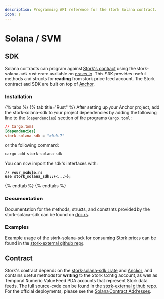 ```yaml
---
description: Programming API reference for the Stork Solana contract.
icon: s
---
```


# Solana / SVM

## SDK

Solana contracts can program against [Stork's contract](https://github.com/Stork-Oracle/stork-external/tree/main/chains/solana/contracts) using the stork-solana-sdk rust crate available on [crates.io](https://crates.io/crates/stork-solana-sdk).  This SDK provides useful methods and structs for **reading** from stork price feed account. The Stork contract and SDK are built on top of [Anchor](https://github.com/coral-xyz/anchor).

### Installation

{% tabs %}
{% tab title="Rust" %}
After setting up your Anchor project, add the stork-solana-sdk to your project dependencies by adding the following line to the `[dependencies]` section of the programs `Cargo.toml` :

```toml
// Cargo.toml
[dependencies]
stork-solana-sdk = ">0.0.7"
```

or the following command:

```bash
cargo add stork-solana-sdk
```

You can now import the sdk's interfaces with:

<pre class="language-rust"><code class="lang-rust"><strong>// your_module.rs
</strong><strong>use stork_solana_sdk::{&#x3C;...>};
</strong></code></pre>
{% endtab %}
{% endtabs %}

### Documentation

Documentation for the methods, structs, and constants provided by the stork-solana-sdk can be found on [doc.rs](https://docs.rs/stork-solana-sdk).

### Examples

Example usage of the stork-solana-sdk for consuming Stork prices can be found in the [stork-external github repo](https://github.com/Stork-Oracle/stork-external/tree/main/chains/solana/examples).

## Contract

Stork's contract depends on the [stork-solana-sdk crate](https://crates.io/crates/stork-solana-sdk) and [Anchor](https://github.com/coral-xyz/anchor), and contains useful methods for **writing** to the Stork Config account, as well as Temporal Numeric Value Feed PDA accounts that represent Stork data feeds. The full source-code can be found in the [stork-external github repo](https://github.com/Stork-Oracle/stork-external/tree/main/chains/solana/contracts). For the official deployments, please see the [Solana Contract Addresses](../../resources/contract-addresses/solana.md).
